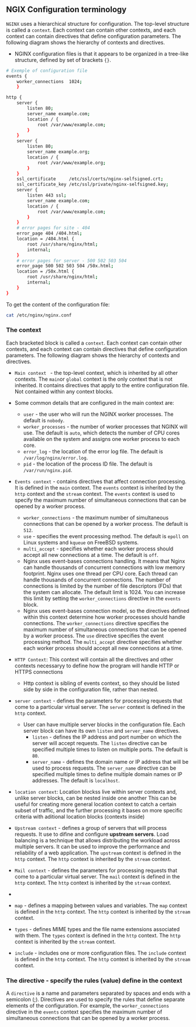## NGIX Configuration terminology

`NGINX` uses a hierarchical structure for configuration. The top-level structure is called a `context`. Each context can contain other contexts, and each context can contain directives that define configuration parameters. The following diagram shows the hierarchy of contexts and directives.
- NGINX configuration files is that it appears to be organized in a tree-like structure, defined by set of brackets `{}`.
```bash
# Exemple of configuration file
events {
    worker_connections  1024;
    }

http {
    server {
        listen 80;
        server_name example.com;
        location / {
            root /var/www/example.com;
        }
    }
    server {
        listen 80;
        server_name example.org;
        location / {
            root /var/www/example.org;
        }
    }
    ssl_certificate     /etc/ssl/certs/nginx-selfsigned.crt;
    ssl_certificate_key /etc/ssl/private/nginx-selfsigned.key;
    server {
        listen 443 ssl;
        server_name example.com;
        location / {
            root /var/www/example.com;
        }
    }
    # error pages for site - 404
    error_page 404 /404.html;
    location = /404.html {
        root /usr/share/nginx/html;
        internal;
    }
    # error pages for server - 500 502 503 504
    error_page 500 502 503 504 /50x.html;
    location = /50x.html {
        root /usr/share/nginx/html;
        internal;
    }
}
```


To get the content of the configuration file:
```bash
cat /etc/nginx/nginx.conf 
```

###  The context
Each bracketed block is called a `context`. Each context can contain other contexts, and each context can contain directives that define configuration parameters. The following diagram shows the hierarchy of contexts and directives.

- `Main context ` - the top-level context, which is inherited by all other contexts. The `main`or `global` context is the only context that is not inherited. It contains directives that apply to the entire configuration file. Not contained within any context blocks.
- Some common details that are configured in the main context are:
    - `user` - the user who will run the NGINX worker processes. The default is `nobody`.
    - `worker_processes` - the number of worker processes that NGINX will use. The default is `auto`, which detects the number of CPU cores available on the system and assigns one worker process to each core.
    - `error_log` - the location of the error log file. The default is `/var/log/nginx/error.log`.
    - `pid` - the location of the process ID file. The default is `/var/run/nginx.pid`.

- `Events context` - contains directives that affect connection processing. It is defined in the `main` context. The `events` context is inherited by the `http` context and the `stream` context. The `events` context is used to specify the maximum number of simultaneous connections that can be opened by a worker process.
  - `worker_connections` - the maximum number of simultaneous connections that can be opened by a worker process. The default is `512`.
  - `use` - specifies the event processing method. The default is `epoll` on Linux systems and `kqueue` on FreeBSD systems.
  - `multi_accept` - specifies whether each worker process should accept all new connections at a time. The default is `off`.
  - Nginx uses event-bases connections handling. It means that Nginx can handle thousands of concurrent connections with low memory footprint. Nginx uses one thread per CPU core. Each thread can handle thousands of concurrent connections. The number of connections is limited by the number of file descriptors (FDs) that the system can allocate. The default limit is 1024. You can increase this limit by setting the `worker_connections` directive in the `events` block.
  - Nginx uses event-bases connection model, so the directives defined within this context determine how worker processes should handle connections. The `worker_connections` directive specifies the maximum number of simultaneous connections that can be opened by a worker process. The `use` directive specifies the event processing method. The `multi_accept` directive specifies whether each worker process should accept all new connections at a time.

- `HTTP Context`: This context will contain all the directives and other contexts necessaryy to define how the program will handle HTTP or HTTPS connections
  - Http context is sibling of events context, so they should be listed side by side in the configuration file, rather than nested.

- `server context` - defines the parameters for processing requests that come to a particular virtual server. The `server` context is defined in the `http` context. 
    - User can have multiple server blocks in the configuration file. Each server block can have its own `listen` and `server_name` directives. 
        - `listen` - defines the IP address and port number on which the server will accept requests. The `listen` directive can be specified multiple times to listen on multiple ports. The default is `80`.
        - `server_name` - defines the domain name or IP address that will be used to process requests. The `server_name` directive can be specified multiple times to define multiple domain names or IP addresses. The default is `localhost`.

- `location context`: Location blockss live within server contexts and, unlike server blocks, can be nested inside one another
  This can be useful for creating more general location context to catch a certain subset of traffic, and the further processing it bases on more specific criteria with aditional location blocks (contexts inside)


- `Upstream context` - defines a group of servers that will process requests. It use to difine and configure **upstream servers**. Load balancing is a technique that allows distributing the workload across multiple servers. It can be used to improve the performance and reliability of a web application. The `upstream` context is defined in the `http` context. The `http` context is inherited by the `stream` context.


- `Mail context` - defines the parameters for processing requests that come to a particular virtual server. The `mail` context is defined in the `http` context. The `http` context is inherited by the `stream` context.
- 

- `map` - defines a mapping between values and variables. The `map` context is defined in the `http` context. The `http` context is inherited by the `stream` context.


 - `types` - defines MIME types and the file name extensions associated with them. The `types` context is defined in the `http` context. The `http` context is inherited by the `stream` context.

- `include` - includes one or more configuration files. The `include` context is defined in the `http` context. The `http` context is inherited by the `stream` context.
 
### The directive - specify the rules (value) define in the context
A `directive` is a name and parameters separated by spaces and ends with a semicolon (;). Directives are used to specify the rules that define separate elements of the configuration. For example, the `worker_connections` directive in the `events` context specifies the maximum number of simultaneous connections that can be opened by a worker process.


